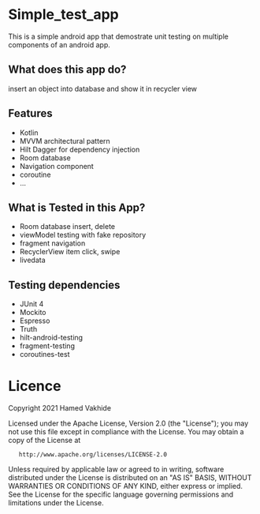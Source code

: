 # Simple_test_app
 This is a simple android app that demostrate unit testing on multiple components of an android app.

## What does this app do?
 insert an object into database and show it in recycler view

## Features
- Kotlin
- MVVM architectural pattern
- Hilt Dagger for dependency injection
- Room database
- Navigation component
- coroutine
- ...

## What is Tested in this App?
- Room database insert, delete
- viewModel testing with fake repository
- fragment navigation 
- RecyclerView item click, swipe
- livedata

## Testing dependencies
- JUnit 4
- Mockito
- Espresso
- Truth
- hilt-android-testing
- fragment-testing
- coroutines-test

# Licence

   Copyright 2021 Hamed Vakhide

   Licensed under the Apache License, Version 2.0 (the "License");
   you may not use this file except in compliance with the License.
   You may obtain a copy of the License at

       http://www.apache.org/licenses/LICENSE-2.0

   Unless required by applicable law or agreed to in writing, software
   distributed under the License is distributed on an "AS IS" BASIS,
   WITHOUT WARRANTIES OR CONDITIONS OF ANY KIND, either express or implied.
   See the License for the specific language governing permissions and
   limitations under the License.